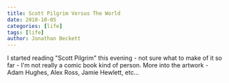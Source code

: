 ```yaml
---
title: Scott Pilgrim Versus The World
date: 2010-10-05
categories: [life]
tags: [life]
author: Jonathan Beckett
---
```


I started reading "Scott Pilgrim" this evening - not sure what to make of it so far - I'm not really a comic book kind of person. More into the artwork - Adam Hughes, Alex Ross, Jamie Hewlett, etc...